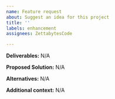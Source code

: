 ```yaml
---
name: Feature request
about: Suggest an idea for this project
title: ''
labels: enhancement
assignees: ZettabytesCode

---
```


**Deliverables:**
N/A

**Proposed Solution:**
N/A

**Alternatives:**
N/A

**Additional context:**
N/A
